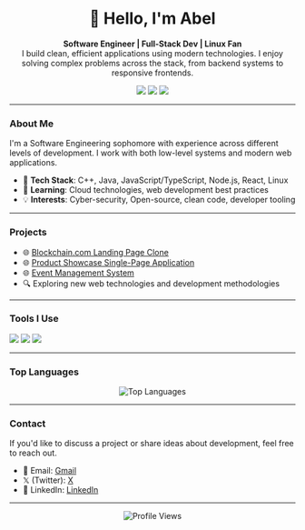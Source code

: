 
<div align="center">
  <h1>👋 Hello, I'm Abel</h1>
  <p>
    <strong>Software Engineer | Full-Stack Dev | Linux Fan</strong><br>
    I build clean, efficient applications using modern technologies. I enjoy solving complex problems across the stack, from backend systems to responsive frontends.
  </p>
<img src="https://img.shields.io/badge/-Linux-FCC624?logo=linux&logoColor=black&style=flat" />
 <img src="https://img.shields.io/badge/-Arch%20Linux-1793D1?logo=arch-linux&logoColor=white&style=flat" />
<img src="https://img.shields.io/badge/-Neovim-57A143?logo=neovim&logoColor=white&style=flat" />
  </div>

---

### About Me
I'm a Software Engineering sophomore with experience across different levels of development. I work with both low-level systems and modern web applications.

- 🔧 **Tech Stack**: C++, Java, JavaScript/TypeScript, Node.js, React, Linux
- 🧠 **Learning**: Cloud technologies, web development best practices
- 💡 **Interests**: Cyber-security, Open-source, clean code, developer tooling

---

### Projects
- 🌐 [Blockchain.com Landing Page Clone](https://pyankie.github.io/Blockchain.com-clone-demo/)
- 🌐 [Product Showcase Single-Page Application](https://wubzembil.netlify.app/)
- 🌐 [Event Management System]()
- 🔍 Exploring new web technologies and development methodologies

---

### Tools I Use
<div>
  <img src="https://skillicons.dev/icons?i=cpp,java,js,ts,react,nodejs,expressjs,html,css" />
  <img src="https://skillicons.dev/icons?i=linux,arch,ubuntu,neovim,git,github" />
  <img src="https://skillicons.dev/icons?i=obsidian,figma,mysql,mongodb" />
</div>

---

### Top Languages
<div align="center">
   <img src="https://github-readme-stats.vercel.app/api/top-langs/?username=pyankie&layout=compact&theme=tokyonight&hide_border=true" alt="Top Languages" />
</div>

---

### Contact
If you'd like to discuss a project or share ideas about development, feel free to reach out.

- 📧 Email: [Gmail](mailto:zpyankie@gmail.com)
- 𝕏 (Twitter): [X](https://x.com/zpyankie)
- 💼 LinkedIn: [LinkedIn](https://www.linkedin.com/in/abel-bogale-32aa602b1?utm_source=share&utm_campaign=share_via&utm_content=profile&utm_medium=android_app)

---

<div align="center">
  <img src="https://komarev.com/ghpvc/?username=pyankie&color=blueviolet" alt="Profile Views" />
</div>
